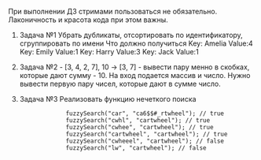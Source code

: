 При выполнении ДЗ стримами пользоваться не обязательно. Лаконичность и красота кода при этом важны.

1. Задача №1 Убрать дубликаты, отсортировать по идентификатору, сгруппировать по имени
            Что должно получиться 
                Key: Amelia
                Value:4
                Key: Emily
                Value:1
                Key: Harry
                Value:3
                Key: Jack
                Value:1
                
2. Задача №2 -   [3, 4, 2, 7], 10 -> [3, 7] - вывести пару менно в скобках, которые дают сумму - 10. На вход подается массив и число. Нужно вывести первую пару чисел, которые дают в сумме число.

3. Задача №3  Реализовать функцию нечеткого поиска

                    fuzzySearch("car", "ca6$$#_rtwheel"); // true
                    fuzzySearch("cwhl", "cartwheel"); // true
                    fuzzySearch("cwhee", "cartwheel"); // true
                    fuzzySearch("cartwheel", "cartwheel"); // true
                    fuzzySearch("cwheeel", "cartwheel"); // false
                    fuzzySearch("lw", "cartwheel"); // false


